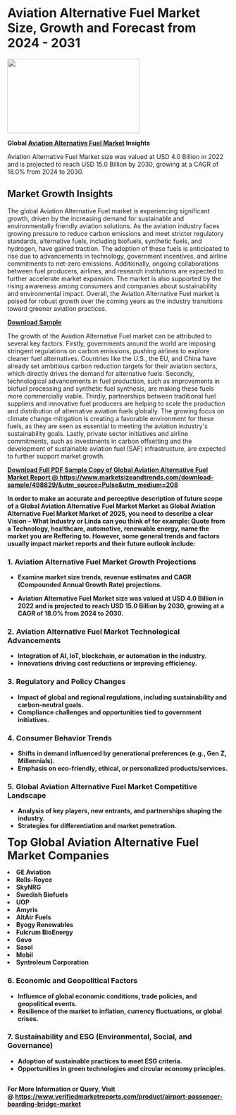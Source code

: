 <H1>Aviation Alternative Fuel Market Size, Growth and Forecast from 2024 - 2031</H1><img class="aligncenter size-medium wp-image-584254" src="https://thirdeyenews.in/wp-content/uploads/2024/09/Global-Market-Research-300x168.jpeg" alt="" width="300" height="168" /><p><strong>Global&nbsp;<a href="https://www.marketsizeandtrends.com/download-sample/498829/&amp;utm_source=Pulse&amp;utm_medium=208">Aviation Alternative Fuel Market</a> Insights</strong></p><p>Aviation Alternative Fuel Market size was valued at USD 4.0 Billion in 2022 and is projected to reach USD 15.0 Billion by 2030, growing at a CAGR of 18.0% from 2024 to 2030.</p><p><h2>Market Growth Insights</h2> <p>The global Aviation Alternative Fuel market is experiencing significant growth, driven by the increasing demand for sustainable and environmentally friendly aviation solutions. As the aviation industry faces growing pressure to reduce carbon emissions and meet stricter regulatory standards, alternative fuels, including biofuels, synthetic fuels, and hydrogen, have gained traction. The adoption of these fuels is anticipated to rise due to advancements in technology, government incentives, and airline commitments to net-zero emissions. Additionally, ongoing collaborations between fuel producers, airlines, and research institutions are expected to further accelerate market expansion. The market is also supported by the rising awareness among consumers and companies about sustainability and environmental impact. Overall, the Aviation Alternative Fuel market is poised for robust growth over the coming years as the industry transitions toward greener aviation practices.</p> <p><strong><a href="#">Download Sample</a></strong></p> <p>The growth of the Aviation Alternative Fuel market can be attributed to several key factors. Firstly, governments around the world are imposing stringent regulations on carbon emissions, pushing airlines to explore cleaner fuel alternatives. Countries like the U.S., the EU, and China have already set ambitious carbon reduction targets for their aviation sectors, which directly drives the demand for alternative fuels. Secondly, technological advancements in fuel production, such as improvements in biofuel processing and synthetic fuel synthesis, are making these fuels more commercially viable. Thirdly, partnerships between traditional fuel suppliers and innovative fuel producers are helping to scale the production and distribution of alternative aviation fuels globally. The growing focus on climate change mitigation is creating a favorable environment for these fuels, as they are seen as essential to meeting the aviation industry's sustainability goals. Lastly, private sector initiatives and airline commitments, such as investments in carbon offsetting and the development of sustainable aviation fuel (SAF) infrastructure, are expected to further support market growth. <p><strong><a href="#"></p><p><span class=""><strong>Download Full PDF Sample Copy of Global Aviation Alternative Fuel Market Report</strong> @ <a href="https://www.marketsizeandtrends.com/download-sample/498829/&amp;utm_source=Pulse&amp;utm_medium=208" target="_blank">https://www.marketsizeandtrends.com/download-sample/498829/&amp;utm_source=Pulse&amp;utm_medium=208</a></span></p><p>In order to make an accurate and perceptive description of future scope of a Global&nbsp;Aviation Alternative Fuel Market Market as Global&nbsp;Aviation Alternative Fuel Market Market of 2025, you need to describe a clear Vision &ndash; What Industry or Linda can you think of for example: Quote from a Technology, healthcare, automotive, renewable energy, name the market you are Reffering to. However, some general trends and factors usually impact market reports and their future outlook include:</p><h3>1.&nbsp;<strong>Aviation Alternative Fuel Market Growth Projections</strong></h3><ul><li>Examine market size trends, revenue estimates and CAGR (Compounded Annual Growth Rate) projections.</li><li><p>Aviation Alternative Fuel Market size was valued at USD 4.0 Billion in 2022 and is projected to reach USD 15.0 Billion by 2030, growing at a CAGR of 18.0% from 2024 to 2030.</p></li></ul><h3>2.&nbsp;<strong>Aviation Alternative Fuel Market Technological Advancements</strong></h3><ul><li>Integration of AI, IoT, blockchain, or automation in the industry.</li><li>Innovations driving cost reductions or improving efficiency.</li></ul><h3>3.&nbsp;<strong>Regulatory and Policy Changes</strong></h3><ul><li>Impact of global and regional regulations, including sustainability and carbon-neutral goals.</li><li>Compliance challenges and opportunities tied to government initiatives.</li></ul><h3>4.&nbsp;<strong>Consumer Behavior Trends</strong></h3><ul><li>Shifts in demand influenced by generational preferences (e.g., Gen Z, Millennials).</li><li>Emphasis on eco-friendly, ethical, or personalized products/services.</li></ul><h3>5.&nbsp;<strong>Global Aviation Alternative Fuel Market Competitive Landscape</strong></h3><ul><li>Analysis of key players, new entrants, and partnerships shaping the industry.</li><li>Strategies for differentiation and market penetration.</li></ul><p data-pm-slice="1 1 []"><span style="color: inherit; font-family: inherit; font-size: 25px;">Top Global Aviation Alternative Fuel Market Companies</span></p><div class="" data-test-id=""><p><li>GE Aviation</li><li> Rolls-Royce</li><li> SkyNRG</li><li> Swedish Biofuels</li><li> UOP</li><li> Amyris</li><li> AltAir Fuels</li><li> Byogy Renewables</li><li> Fulcrum BioEnergy</li><li> Gevo</li><li> Sasol</li><li> Mobil</li><li> Syntroleum Corporation</li></p></div><h3>6.&nbsp;<strong>Economic and Geopolitical Factors</strong></h3><ul><li>Influence of global economic conditions, trade policies, and geopolitical events.</li><li>Resilience of the market to inflation, currency fluctuations, or global crises.</li></ul><h3>7.&nbsp;<strong>Sustainability and ESG (Environmental, Social, and Governance)</strong></h3><ul><li>Adoption of sustainable practices to meet ESG criteria.</li><li>Opportunities in green technologies and circular economy principles.</li></ul><h2><strong style="font-size: 14px;">For More Information or Query, Visit @&nbsp;</strong><a style="background-color: #ffffff; font-size: 14px;" href="https://www.marketsizeandtrends.com/report/aviation-alternative-fuel-market/" target="_blank">https://www.verifiedmarketreports.com/product/airport-passenger-boarding-bridge-market</a></h2>
